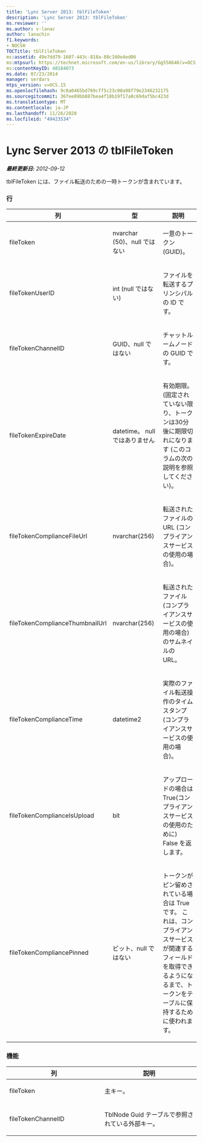 ```yaml
---
title: 'Lync Server 2013: tblFileToken'
description: 'Lync Server 2013: tblFileToken'
ms.reviewer: ''
ms.author: v-lanac
author: lanachin
f1.keywords:
- NOCSH
TOCTitle: tblFileToken
ms:assetid: 49e7dd79-1607-443c-818a-88c160e4ed06
ms:mtpsurl: https://technet.microsoft.com/en-us/library/Gg558646(v=OCS.15)
ms:contentKeyID: 48184073
ms.date: 07/23/2014
manager: serdars
mtps_version: v=OCS.15
ms.openlocfilehash: 9c0a0465bd769cff5c23c00a98f79e2346232175
ms.sourcegitcommit: 36fee89bb887bea4f18b19f17a8c69daf5bc423d
ms.translationtype: MT
ms.contentlocale: ja-JP
ms.lasthandoff: 11/26/2020
ms.locfileid: "49423534"
---
```

# <a name="tblfiletoken-in-lync-server-2013"></a>Lync Server 2013 の tblFileToken

<div data-xmlns="http://www.w3.org/1999/xhtml">

<div class="topic" data-xmlns="http://www.w3.org/1999/xhtml" data-msxsl="urn:schemas-microsoft-com:xslt" data-cs="https://msdn.microsoft.com/">

<div data-asp="https://msdn2.microsoft.com/asp">



</div>

<div id="mainSection">

<div id="mainBody">

<span> </span>

_**最終更新日:** 2012-09-12_

tblFileToken には、ファイル転送のための一時トークンが含まれています。

### <a name="columns"></a>行

<table>
<colgroup>
<col style="width: 33%" />
<col style="width: 33%" />
<col style="width: 33%" />
</colgroup>
<thead>
<tr class="header">
<th>列</th>
<th>型</th>
<th>説明</th>
</tr>
</thead>
<tbody>
<tr class="odd">
<td><p>fileToken</p></td>
<td><p>nvarchar (50)、null ではない</p></td>
<td><p>一意のトークン (GUID)。</p></td>
</tr>
<tr class="even">
<td><p>fileTokenUserID</p></td>
<td><p>int (null ではない)</p></td>
<td><p>ファイルを転送するプリンシパルの ID です。</p></td>
</tr>
<tr class="odd">
<td><p>fileTokenChannelID</p></td>
<td><p>GUID、null ではない</p></td>
<td><p>チャットルームノードの GUID です。</p></td>
</tr>
<tr class="even">
<td><p>fileTokenExpireDate</p></td>
<td><p>datetime。 null ではありません</p></td>
<td><p>有効期限。 (固定されていない限り、トークンは30分後に期限切れになります (このコラムの次の説明を参照してください)。</p></td>
</tr>
<tr class="odd">
<td><p>fileTokenComplianceFileUrl</p></td>
<td><p>nvarchar(256)</p></td>
<td><p>転送されたファイルの URL (コンプライアンスサービスの使用の場合)。</p></td>
</tr>
<tr class="even">
<td><p>fileTokenComplianceThumbnailUrl</p></td>
<td><p>nvarchar(256)</p></td>
<td><p>転送されたファイル (コンプライアンスサービスの使用の場合) のサムネイルの URL。</p></td>
</tr>
<tr class="odd">
<td><p>fileTokenComplianceTime</p></td>
<td><p>datetime2</p></td>
<td><p>実際のファイル転送操作のタイムスタンプ (コンプライアンスサービスの使用の場合)。</p></td>
</tr>
<tr class="even">
<td><p>fileTokenComplianceIsUpload</p></td>
<td><p>bit</p></td>
<td><p>アップロードの場合は True(コンプライアンスサービスの使用のために) False を返します。</p></td>
</tr>
<tr class="odd">
<td><p>fileTokenCompliancePinned</p></td>
<td><p>ビット、null ではない</p></td>
<td><p>トークンがピン留めされている場合は True です。 これは、コンプライアンスサービスが関連するフィールドを取得できるようになるまで、トークンをテーブルに保持するために使われます。</p></td>
</tr>
</tbody>
</table>


### <a name="keys"></a>機能

<table>
<colgroup>
<col style="width: 50%" />
<col style="width: 50%" />
</colgroup>
<thead>
<tr class="header">
<th>列</th>
<th>説明</th>
</tr>
</thead>
<tbody>
<tr class="odd">
<td><p>fileToken</p></td>
<td><p>主キー。</p></td>
</tr>
<tr class="even">
<td><p>fileTokenChannelID</p></td>
<td><p>TblNode Guid テーブルで参照されている外部キー。</p></td>
</tr>
</tbody>
</table>


</div>

<span> </span>

</div>

</div>

</div>

